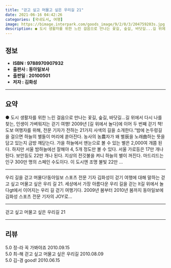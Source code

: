 ```yaml
---
title: "걷고 싶고 머물고 싶은 우리길 21"
date: 2021-06-16 04:42:26
categories: [국내도서, 여행]
image: https://bimage.interpark.com/goods_image/9/2/0/3/204759203s.jpg
description: ● 도시 생활자를 위한 느린 걸음으로 만나는 꽃길, 숲길, 바닷길...길 위에서 다시 나를 찾는, 인생이 가벼워지는 걷기 여행! 2009년 [길 위에서 놀다]에 이어 두 번째 걷기 책!도보 여행자를 위해, 전문 기자가 전하는 21가지 사색의 길을 소개한다.“밤에 논두렁길을 걸으면 하
---
```


## **정보**

- **ISBN : 9788970907932**
- **출판사 : 동아일보사**
- **출판일 : 20100501**
- **저자 : 김화성**

------



## **요약**

●  도시 생활자를 위한 느린 걸음으로 만나는 꽃길, 숲길, 바닷길...길 위에서 다시 나를 찾는, 인생이 가벼워지는 걷기 여행!  2009년 [길 위에서 놀다]에 이어 두 번째 걷기 책!도보 여행자를 위해, 전문 기자가 전하는 21가지 사색의 길을 소개한다.“밤에 논두렁길을 걸으면 하늘의 별들이 머리에 쏟아진다. 농사의 농農자가 왜 별辰을 노래曲하는 뜻을 담고 있는지 금방 깨닫는다. 가을 하늘에서 맨눈으로 볼 수 있는 별은 2,000여 개쯤 된다. 하지만 서울 밤하늘에선 잘해야 4, 5개 정도만 볼 수 있다. 서울 가로등은 17만 개나 된다. 보안등도 22만 개나 된다. 지상의 전깃불을 켜니 하늘의 별이 꺼진다. 마드리드는 인구 300만 명의 스페인 수도이다. 이 도시엔 조명 불빛 22만 ...

------

우리 길을 걷고 머물다!동아일보 스포츠 전문 기자 김화성이 걷기 여행에 대해 말하는 걷고 싶고 머물고 싶은 우리 길 21. 세상에서 가장 아름다운 우리 길을 걷는 lt길 위에서 놀다gt에서 이어지는 우리 길 걷기 여행기다. 2009년 봄부터 2010년 봄까지 동아일보에 김화성 스포츠 전문 기자의 JOY로... 

------


걷고 싶고 머물고 싶은 우리길 21 

------


## **리뷰** 

5.0 정-라 꼭 가봐야죠 2010.09.15 <br/>5.0 최-해 걷고 싶고 머물고 싶은 우리길 2010.08.09 <br/>5.0 김-경 good! 2010.06.15 <br/>